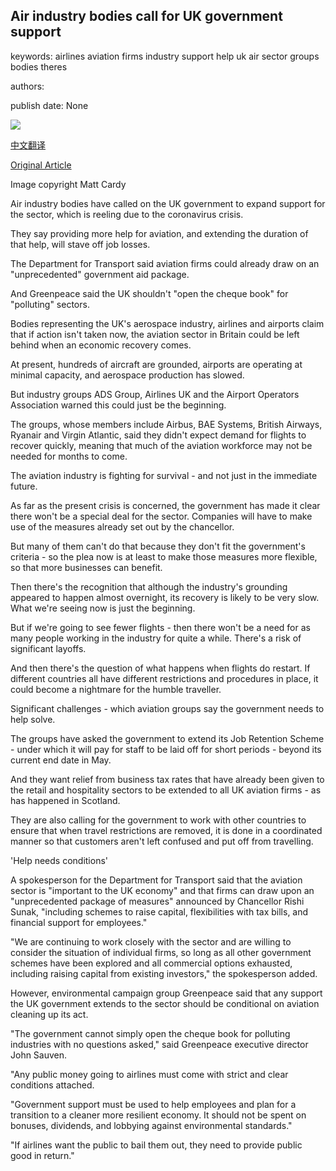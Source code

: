 ## Air industry bodies call for UK government support

keywords: airlines aviation firms industry support help uk air sector groups bodies theres

authors: 

publish date: None

![](https://ichef.bbci.co.uk/news/1024/branded_news/D057/production/_111753335_plane.jpg)

[中文翻译](Air%20industry%20bodies%20call%20for%20UK%20government%20support_zh.md)

[Original Article](https://www.bbc.com/news/business-52247511)

Image copyright Matt Cardy

Air industry bodies have called on the UK government to expand support for the sector, which is reeling due to the coronavirus crisis.

They say providing more help for aviation, and extending the duration of that help, will stave off job losses.

The Department for Transport said aviation firms could already draw on an "unprecedented" government aid package.

And Greenpeace said the UK shouldn't "open the cheque book" for "polluting" sectors.

Bodies representing the UK's aerospace industry, airlines and airports claim that if action isn't taken now, the aviation sector in Britain could be left behind when an economic recovery comes.

At present, hundreds of aircraft are grounded, airports are operating at minimal capacity, and aerospace production has slowed.

But industry groups ADS Group, Airlines UK and the Airport Operators Association warned this could just be the beginning.

The groups, whose members include Airbus, BAE Systems, British Airways, Ryanair and Virgin Atlantic, said they didn't expect demand for flights to recover quickly, meaning that much of the aviation workforce may not be needed for months to come.

The aviation industry is fighting for survival - and not just in the immediate future.

As far as the present crisis is concerned, the government has made it clear there won't be a special deal for the sector. Companies will have to make use of the measures already set out by the chancellor.

But many of them can't do that because they don't fit the government's criteria - so the plea now is at least to make those measures more flexible, so that more businesses can benefit.

Then there's the recognition that although the industry's grounding appeared to happen almost overnight, its recovery is likely to be very slow. What we're seeing now is just the beginning.

But if we're going to see fewer flights - then there won't be a need for as many people working in the industry for quite a while. There's a risk of significant layoffs.

And then there's the question of what happens when flights do restart. If different countries all have different restrictions and procedures in place, it could become a nightmare for the humble traveller.

Significant challenges - which aviation groups say the government needs to help solve.

The groups have asked the government to extend its Job Retention Scheme - under which it will pay for staff to be laid off for short periods - beyond its current end date in May.

And they want relief from business tax rates that have already been given to the retail and hospitality sectors to be extended to all UK aviation firms - as has happened in Scotland.

They are also calling for the government to work with other countries to ensure that when travel restrictions are removed, it is done in a coordinated manner so that customers aren't left confused and put off from travelling.

'Help needs conditions'

A spokesperson for the Department for Transport said that the aviation sector is "important to the UK economy" and that firms can draw upon an "unprecedented package of measures" announced by Chancellor Rishi Sunak, "including schemes to raise capital, flexibilities with tax bills, and financial support for employees."

"We are continuing to work closely with the sector and are willing to consider the situation of individual firms, so long as all other government schemes have been explored and all commercial options exhausted, including raising capital from existing investors," the spokesperson added.

However, environmental campaign group Greenpeace said that any support the UK government extends to the sector should be conditional on aviation cleaning up its act.

"The government cannot simply open the cheque book for polluting industries with no questions asked," said Greenpeace executive director John Sauven.

"Any public money going to airlines must come with strict and clear conditions attached.

"Government support must be used to help employees and plan for a transition to a cleaner more resilient economy. It should not be spent on bonuses, dividends, and lobbying against environmental standards."

"If airlines want the public to bail them out, they need to provide public good in return."